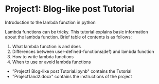 # Project1: Blog-like post Tutorial

Introduction to the lambda function in python

Lambda functions can be tricky. This tutorial explains basic information about the lambda function.
Brief table of contents is as follows:

  1. What lambda function is and does
  2. Differences between user-defined-functions(def) and lambda function
  3. How to write lambda functions
  4. When to use or avoid lambda functions

- "Project1 Blog-like post Tutorial.ipynb" contains the Tutorial
- "Project1and2.docx" contains the instructions of the project
